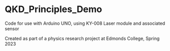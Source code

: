 # QKD_Principles_Demo

Code for use with Arduino UNO, using KY-008 Laser module and associated sensor

Created as part of a physics research project at Edmonds College, Spring 2023
